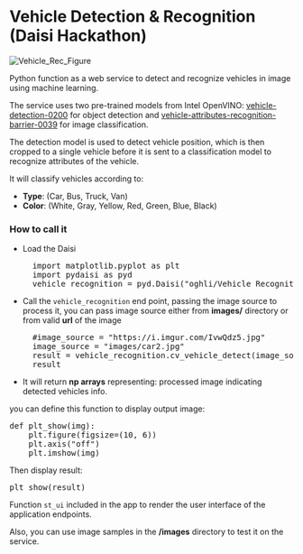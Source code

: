 # Vehicle Detection & Recognition (Daisi Hackathon)

![Vehicle_Rec_Figure](https://i.imgur.com/dqPTlXl.jpg)

Python function as a web service to detect and recognize vehicles in image using machine learning.

The service uses two pre-trained models from Intel OpenVINO: [vehicle-detection-0200](https://github.com/openvinotoolkit/open_model_zoo/tree/master/models/intel/vehicle-detection-0200) for object detection and  [vehicle-attributes-recognition-barrier-0039](https://github.com/openvinotoolkit/open_model_zoo/tree/master/models/intel/vehicle-attributes-recognition-barrier-0039) for image classification.

The detection model is used to detect vehicle position, which is then cropped to a single vehicle before it is sent to a classification model to recognize attributes of the vehicle.

It will classify vehicles according to:
* **Type**: (Car, Bus, Truck, Van)
* **Color**: (White, Gray, Yellow, Red, Green, Blue, Black)

### How to call it
* Load the Daisi
    <pre>
    import matplotlib.pyplot as plt
    import pydaisi as pyd
    vehicle_recognition = pyd.Daisi("oghli/Vehicle Recognition")</pre>
    
* Call the `vehicle_recognition` end point, passing the image source to process it, you can pass image source either from **images/** directory or from valid **url** of the image
    <pre>
    #image_source = "https://i.imgur.com/IvwQdz5.jpg"
    image_source = "images/car2.jpg"
    result = vehicle_recognition.cv_vehicle_detect(image_source).value
    result</pre>

* It will return **np arrays** representing:
processed image indicating detected vehicles info.

you can define this function to display output image:
<pre>
def plt_show(img):
    plt.figure(figsize=(10, 6))
    plt.axis("off")
    plt.imshow(img)
</pre>
Then display result:
<pre>
plt_show(result)
</pre>

Function `st_ui` included in the app to render the user interface of the application endpoints.

Also, you can use image samples in the **/images** directory to test it on the service.


